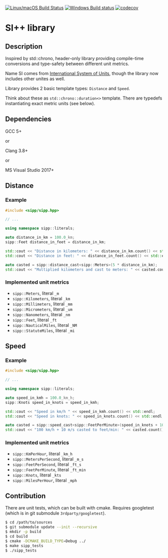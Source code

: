 [![Linux/macOS Build Status](https://travis-ci.org/vinnyspb/sipp.svg?branch=master)](https://travis-ci.org/vinnyspb/sipp)
[![Windows Build status](https://ci.appveyor.com/api/projects/status/fprd626eq7t7769f/branch/master?svg=true)](https://ci.appveyor.com/project/vinnyspb/sipp/branch/master)
[![codecov](https://codecov.io/gh/vinnyspb/sipp/branch/master/graph/badge.svg)](https://codecov.io/gh/vinnyspb/sipp)

# SI++ library

## Description

Inspired by std::chrono, header-only library providing
compile-time conversions and type-safety between different unit metrics.

Name SI comes from [International System of Units](https://en.wikipedia.org/wiki/International_System_of_Units),
though the library now includes other unites as well.

Library provides 2 basic template types: `Distance` and `Speed`.

Think about these as `std::chrono::duration<>` template.
There are typedefs instantiating exact metric units (see below).

## Dependencies

GCC 5+

or

Clang 3.8+

or

MS Visual Studio 2017+

## Distance

### Example

```cpp
#include <sipp/sipp.hpp>

// ...

using namespace sipp::literals;

auto distance_in_km = 100.0_km;
sipp::Feet distance_in_feet = distance_in_km;

std::cout << "Distance in kilometers: " << distance_in_km.count() << std::endl;
std::cout << "Distance in feet: " << distance_in_feet.count() << std::endl;

auto casted = sipp::distance_cast<sipp::Meters>(5 * distance_in_km);
std::cout << "Multiplied kilometers and cast to meters: " << casted.count() << std::endl;

```

### Implemented unit metrics

* `sipp::Meters`, literal `_m`
* `sipp::Kilometers`, literal `_km`
* `sipp::Millimeters`, literal `_mm`
* `sipp::Micrometers`, literal `_um`
* `sipp::Nanometers`, literal `_nm`
* `sipp::Feet`, literal `_ft`
* `sipp::NauticalMiles`, literal `_NM`
* `sipp::StatuteMiles`, literal `_mi`

## Speed

### Example

```cpp
#include <sipp/sipp.hpp>

// ...

using namespace sipp::literals;

auto speed_in_kmh = 100.0_km_h;
sipp::Knots speed_in_knots = speed_in_kmh;

std::cout << "Speed in km/h " << speed_in_kmh.count() << std::endl;
std::cout << "Speed in knots: " << speed_in_knots.count() << std::endl;

auto casted = sipp::speed_cast<sipp::FeetPerMinute>(speed_in_knots + 10_m_s);
std::cout << "100 km/h + 10 m/s casted to feet/min: " << casted.count() << std::endl;

```

### Implemented unit metrics

* `sipp::KmPerHour`, literal `_km_h`
* `sipp::MetersPerSecond`, literal `_m_s`
* `sipp::FeetPerSecond`, literal `_ft_s`
* `sipp::FeetPerMinute`, literal `_ft_min`
* `sipp::Knots`, literal `_kts`
* `sipp::MilesPerHour`, literal `_mph`

## Contribution

There are unit tests, which can be built with cmake.
Requires googletest (which is in git submodule `3rdparty/googletest`).

```bash
$ cd /path/to/sources
$ git submodule update --init --recursive
$ mkdir -p build
$ cd build
$ cmake -DCMAKE_BUILD_TYPE=Debug ../
$ make sipp_tests
$ ./sipp_tests
```
